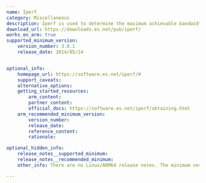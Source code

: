 ```yaml
---
name: Iperf
category: Miscellaneous
description: Iperf is used to determine the maximum achievable bandwidth on IP networks. It reports the throughput, loss, and other parameters of every test performed.
download_url: https://downloads.es.net/pub/iperf/
works_on_arm: true
supported_minimum_version:
    version_number: 3.0.1
    release_date: 2014/05/14


optional_info:
    homepage_url: https://software.es.net/iperf/#
    support_caveats:
    alternative_options:
    getting_started_resources:
        arm_content:
        partner_content:
        official_docs: https://software.es.net/iperf/obtaining.html
    arm_recommended_minimum_version:
        version_number:
        release_date:
        reference_content:
        rationale:

optional_hidden_info:
    release_notes__supported_minimum:
    release_notes__recommended_minimum:
    other_info: There are no Linux/ARM64 release notes. The minimum version of iperf, i.e. 3.0.1 can be built from tar successfully on the Neoverse N1 and the installation is verified for AArch64 using "iperf3 --version" command.

---
```


